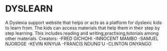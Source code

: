 # DYSLEARN
A Dyslexia support website that helps or acts as a platform for dyslexic kids to learn from. The kids can access materials that help them in their step by step learning. This includes reading and writing,practising,tutorials among other materials.
Creators:
    -FRED GICHOHI
    -INNOCENT MAMBO
    -SAMUEL NJOROGE
    -KEVIN KINYUA
    -FRANCIS NDUNG'U
    -CLINTON ONYANGO
